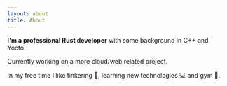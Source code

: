 ```yaml
---
layout: about
title: About
---
```


**I'm a professional Rust developer** with some background in C++ and Yocto.

Currently working on a more cloud/web related project.

In my free time I like tinkering 🔧, learning new technologies 💻 and gym 💪.
